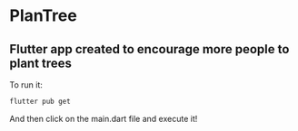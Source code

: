 # PlanTree
## Flutter app created to encourage more people to plant trees

To run it:
``` bash
flutter pub get
```

And then click on the main.dart file and execute it!